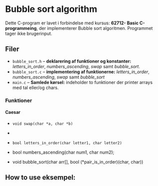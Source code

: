 # Bubble sort algorithm

Dette C-program er lavet i forbindelse med kursus: **62712- Basic C-programmeing**, 
der implementerer Bubble sort algoritmen. 
Programmet tager ikke brugerinput.

## Filer
- `bubble_sort.h` – **deklarering af funktioner og konstanter:**  *letters_in_order*, *numbers_ascending*, *swap* samt *bubble_sort*.
- `bubble_sort.c` – **implementering af funktionerne:** *letters_in_order*, *numbers_ascending*, *swap* samt *bubble_sort*
- `main.c` – **Samlede kørsel:** indeholder to funktioner der printer arrays med tal eller/og chars.  

### Funktioner
#### Caesar
- `void swap(char *a, char *b)`
- 
- `bool letters_in_order(char letter1, char letter2)`

- bool numbers_ascending(char num1, char num2);

- void bubble_sort(char arr[], bool (*pair_is_in_order)(char, char))
  
## How to use eksempel:
 
